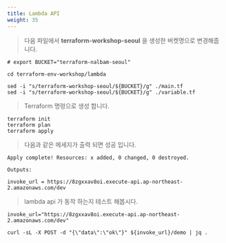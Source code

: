 ```yaml
---
title: Lambda API
weight: 35
---
```


> 다음 파일에서 **terraform-workshop-seoul** 을 생성한 버켓명으로 변경해줍니다.

```
# export BUCKET="terraform-nalbam-seoul"

cd terraform-env-workshop/lambda

sed -i "s/terraform-workshop-seoul/${BUCKET}/g" ./main.tf
sed -i "s/terraform-workshop-seoul/${BUCKET}/g" ./variable.tf
```

> Terraform 명령으로 생성 합니다.

```
terraform init
terraform plan
terraform apply
```

> 다음과 같은 메세지가 출력 되면 성공 입니다.

```
Apply complete! Resources: x added, 0 changed, 0 destroyed.

Outputs:

invoke_url = https://8zgxxav8oi.execute-api.ap-northeast-2.amazonaws.com/dev
```

> lambda api 가 동작 하는지 테스트 해봅시다.

```
invoke_url="https://8zgxxav8oi.execute-api.ap-northeast-2.amazonaws.com/dev"

curl -sL -X POST -d "{\"data\":\"ok\"}" ${invoke_url}/demo | jq .
```

